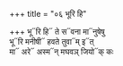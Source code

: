 +++
title = "०६ भूरि हि"

+++
भू᳓रि हि᳓ ते स᳓वना मा᳓नुषेषु  
भू᳓रि मनीषी᳓ हवते तुवा᳓म् इ᳓त्  
मा᳓ अरे᳓ अस्म᳓न् मघवञ् जियो᳓क् कः
